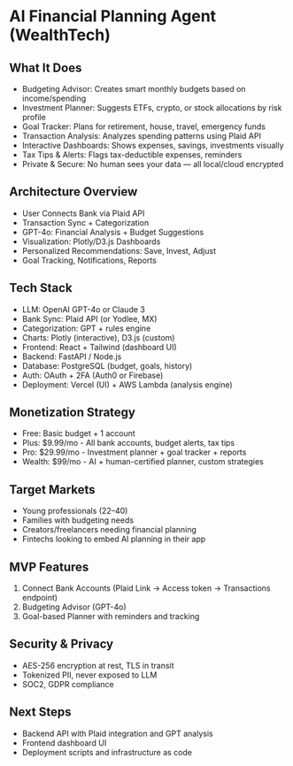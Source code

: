 # AI Financial Planning Agent (WealthTech)

## What It Does

- Budgeting Advisor: Creates smart monthly budgets based on income/spending
- Investment Planner: Suggests ETFs, crypto, or stock allocations by risk profile
- Goal Tracker: Plans for retirement, house, travel, emergency funds
- Transaction Analysis: Analyzes spending patterns using Plaid API
- Interactive Dashboards: Shows expenses, savings, investments visually
- Tax Tips & Alerts: Flags tax-deductible expenses, reminders
- Private & Secure: No human sees your data — all local/cloud encrypted

## Architecture Overview

- User Connects Bank via Plaid API
- Transaction Sync + Categorization
- GPT-4o: Financial Analysis + Budget Suggestions
- Visualization: Plotly/D3.js Dashboards
- Personalized Recommendations: Save, Invest, Adjust
- Goal Tracking, Notifications, Reports

## Tech Stack

- LLM: OpenAI GPT-4o or Claude 3
- Bank Sync: Plaid API (or Yodlee, MX)
- Categorization: GPT + rules engine
- Charts: Plotly (interactive), D3.js (custom)
- Frontend: React + Tailwind (dashboard UI)
- Backend: FastAPI / Node.js
- Database: PostgreSQL (budget, goals, history)
- Auth: OAuth + 2FA (Auth0 or Firebase)
- Deployment: Vercel (UI) + AWS Lambda (analysis engine)

## Monetization Strategy

- Free: Basic budget + 1 account
- Plus: $9.99/mo - All bank accounts, budget alerts, tax tips
- Pro: $29.99/mo - Investment planner + goal tracker + reports
- Wealth: $99/mo - AI + human-certified planner, custom strategies

## Target Markets

- Young professionals (22–40)
- Families with budgeting needs
- Creators/freelancers needing financial planning
- Fintechs looking to embed AI planning in their app

## MVP Features

1. Connect Bank Accounts (Plaid Link → Access token → Transactions endpoint)
2. Budgeting Advisor (GPT-4o)
3. Goal-based Planner with reminders and tracking

## Security & Privacy

- AES-256 encryption at rest, TLS in transit
- Tokenized PII, never exposed to LLM
- SOC2, GDPR compliance

## Next Steps

- Backend API with Plaid integration and GPT analysis
- Frontend dashboard UI
- Deployment scripts and infrastructure as code
